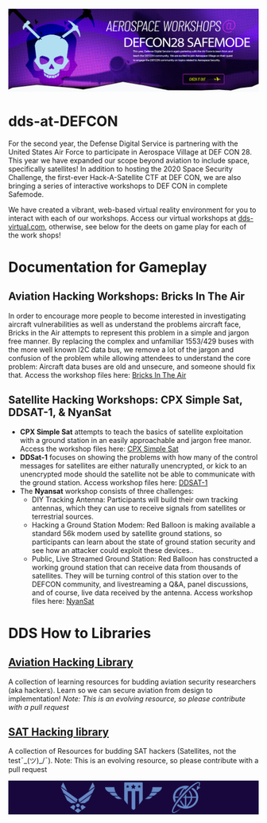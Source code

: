 ![Aviation Hacking Banner](./Aviationhacking-hero.png)

# dds-at-DEFCON
For the second year, the Defense Digital Service is partnering with the United States Air Force to participate in Aerospace Village at DEF CON 28. This year we have expanded our scope beyond aviation to include space, specifically satellites! In addition to hosting the 2020 Space Security Challenge, the first-ever Hack-A-Satellite CTF at DEF CON, we are also bringing a series of interactive workshops to DEF CON in complete Safemode.

We have created a vibrant, web-based virtual reality environment for you to interact with each of our workshops. Access our virtual workshops at [dds-virtual.com](https://dds-virtual.com/), otherwise, see below for the deets on game play for each of the work shops!

# Documentation for Gameplay

## Aviation Hacking Workshops: Bricks In The Air 

In order to encourage more people to become interested in investigating aircraft vulnerabilities as well as understand the problems aircraft face, Bricks in the Air attempts to represent this problem in a simple and jargon free manner.  By replacing the complex and unfamiliar 1553/429 buses with the more well known I2C data bus, we remove a lot of the jargon and confusion of the problem while allowing attendees to understand the core problem: Aircraft data buses are old and unsecure, and someone should fix that.   Access the workshop files here: [Bricks In The Air](https://github.com/deptofdefense/dds-at-DEFCON/tree/master/bricks-in-the-air)

## Satellite Hacking Workshops: CPX Simple Sat, DDSAT-1, & NyanSat

- **CPX Simple Sat** attempts to teach the basics of satellite exploitation with a ground station in an easily approachable and jargon free manor. Access the workshop files here: [CPX Simple Sat](https://github.com/deptofdefense/dds-at-DEFCON/tree/master/CPX-simplesat)
- **DDSat-1** focuses on showing the problems with how many of the control messages for satellites are either naturally unencrypted, or kick to an unencrypted mode should the satellite not be able to communicate with the ground station. Access workshop files here: [DDSAT-1](https://github.com/deptofdefense/dds-at-DEFCON/tree/master/DDSAT-1)
- The **Nyansat** workshop consists of three challenges: 
  - DIY Tracking Antenna: Participants will build their own tracking antennas, which they can use to receive signals from satellites or terrestrial sources.  
  - Hacking a Ground Station Modem: Red Balloon is making available a standard 56k modem used by satellite ground stations, so participants can learn about the state of ground station security and see how an attacker could exploit these devices..  
  - Public, Live Streamed Ground Station: Red Balloon has constructed a working ground station that can receive data from thousands of satellites. They will be turning control of this station over to the DEFCON community, and livestreaming a Q&amp;A, panel discussions, and of course, live data received by the antenna.
Access workshop files here: <a href="https://nyan-sat.com/" target="_blank">NyanSat</a>


# DDS How to Libraries

## [Aviation Hacking Library](https://github.com/deptofdefense/hack-aviation-library)
A collection of learning resources for budding aviation security researchers (aka hackers). Learn so we can secure aviation from design to implementation! *Note: This is an evolving resource, so please contribute with a pull request*

## [SAT Hacking library](https://github.com/deptofdefense/hack-a-sat-library)
A collection of Resources for budding SAT hackers (Satellites, not the test¯\_(ツ)_/¯). Note: This is an evolving resource, so please contribute with a pull request

![Aviation Hacking Footer](./Aviationhacking-footer.png)
